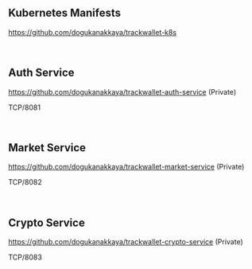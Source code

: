 ## Kubernetes Manifests
https://github.com/dogukanakkaya/trackwallet-k8s

<br>

## Auth Service
https://github.com/dogukanakkaya/trackwallet-auth-service (Private)

TCP/8081

<br>

## Market Service
https://github.com/dogukanakkaya/trackwallet-market-service (Private)

TCP/8082

<br>

## Crypto Service
https://github.com/dogukanakkaya/trackwallet-crypto-service (Private)

TCP/8083
